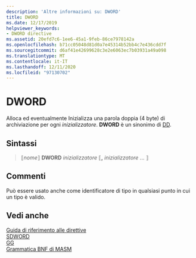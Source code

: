 ```yaml
---
description: 'Altre informazioni su: DWORD'
title: DWORD
ms.date: 12/17/2019
helpviewer_keywords:
- DWORD directive
ms.assetid: 20efd7c6-1ee6-45a1-9feb-86ce7978142a
ms.openlocfilehash: b71cc05048d81d0a7e45314b52bb4c7e436cdd7f
ms.sourcegitcommit: d6af41e42699628c3e2e6063ec7b03931a49a098
ms.translationtype: MT
ms.contentlocale: it-IT
ms.lasthandoff: 12/11/2020
ms.locfileid: "97130702"
---
```

# <a name="dword"></a>DWORD

Alloca ed eventualmente Inizializza una parola doppia (4 byte) di archiviazione per ogni *inizializzatore*. **DWORD** è un sinonimo di [DD](dd.md).

## <a name="syntax"></a>Sintassi

> ⟦*nome*⟧ **DWORD** *inizializzatore* ⟦__,__ *inizializzatore* ... ⟧

## <a name="remarks"></a>Commenti

Può essere usato anche come identificatore di tipo in qualsiasi punto in cui un tipo è valido.

## <a name="see-also"></a>Vedi anche

[Guida di riferimento alle direttive](directives-reference.md)\
[SDWORD](sdword.md)\
[GG](dd.md)\
[Grammatica BNF di MASM](masm-bnf-grammar.md)
